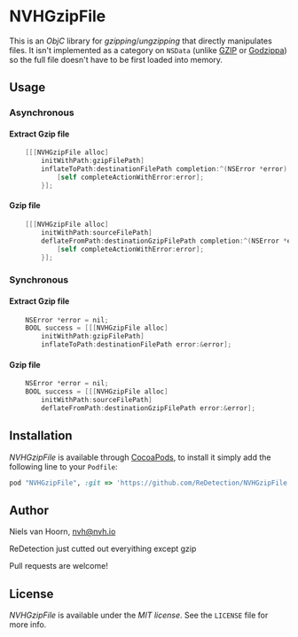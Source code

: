 # NVHGzipFile

This is an *ObjC* library for *gzipping*/*ungzipping* that directly manipulates files. It isn't implemented as a category on `NSData` (unlike [GZIP](https://github.com/nicklockwood/GZIP) or [Godzippa](https://github.com/mattt/Godzippa)) so the full file doesn't have to be first loaded into memory.

## Usage

### Asynchronous

#### Extract Gzip file

```objective-c
    [[[NVHGzipFile alloc]
        initWithPath:gzipFilePath]
        inflateToPath:destinationFilePath completion:^(NSError *error) {
            [self completeActionWithError:error];
        }];
```

#### Gzip file

```objective-c
    [[[NVHGzipFile alloc]
        initWithPath:sourceFilePath]
        deflateFromPath:destinationGzipFilePath completion:^(NSError *error) {
            [self completeActionWithError:error];
        }];
```


### Synchronous

#### Extract Gzip file

```objective-c
    NSError *error = nil;
    BOOL success = [[[NVHGzipFile alloc]
        initWithPath:gzipFilePath]
        inflateToPath:destinationFilePath error:&error];
```

#### Gzip file

```objective-c
    NSError *error = nil;
    BOOL success = [[[NVHGzipFile alloc]
        initWithPath:sourceFilePath]
        deflateFromPath:destinationGzipFilePath error:&error];
```

## Installation

*NVHGzipFile* is available through [CocoaPods](http://cocoapods.org), to install
it simply add the following line to your `Podfile`:

```ruby
pod "NVHGzipFile", :git => 'https://github.com/ReDetection/NVHGzipFile.git'
```

## Author

Niels van Hoorn, nvh@nvh.io

ReDetection just cutted out everyithing except gzip 

Pull requests are welcome!

## License

*NVHGzipFile* is available under the *MIT license*. See the `LICENSE` file for more info.
